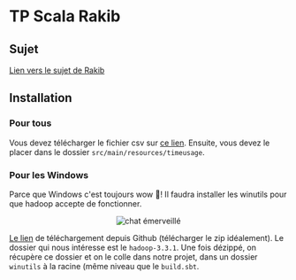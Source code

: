 # TP Scala Rakib

## Sujet
[Lien vers le sujet de Rakib](https://hackmd.io/@NoobZik/HkoGsdvWR#)

## Installation
### Pour tous
Vous devez télécharger le fichier csv sur [ce lien](https://moocs.scala-lang.org/~dockermoocs/bigdata/atussum.csv).
Ensuite, vous devez le placer dans le dossier `src/main/resources/timeusage`.

### Pour les Windows
Parce que Windows c'est toujours wow 🥰! Il faudra installer les winutils pour que hadoop accepte de fonctionner.
<p align="center">
	<img src="https://media1.tenor.com/m/i1rsgMyOFgcAAAAd/cat-cat-love.gif" alt="chat émerveillé">
</p>

[Le lien](https://github.com/robguilarr/spark-winutils-3.3.1) de téléchargement depuis Github (télécharger le zip idéalement). Le dossier qui nous intéresse est le `hadoop-3.3.1`. Une fois dézippé, on récupère ce dossier et on le colle dans notre projet, dans un dossier `winutils` à la racine (même niveau que le `build.sbt`.
